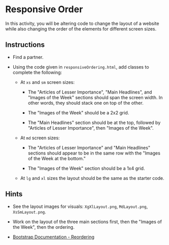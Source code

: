 # Responsive Order

In this activity, you will be altering code to change the layout of a website while also changing the order of the elements for different screen sizes.

## Instructions

- Find a partner.

- Using the code given in `responsiveOrdering.html`, add classes to complete the following:

  - At `xs` and `sm` screen sizes:

    - The "Articles of Lesser Importance", "Main Headlines", and "Images of the Week" sections should span the screen width. In other words, they should stack one on top of the other.

    - The "Images of the Week" should be a 2x2 grid.

    - The "Main Headlines" section should be at the top, followed by "Articles of Lesser Importance", then "Images of the Week".

  - At `md` screen sizes:

    - The "Articles of Lesser Importance" and "Main Headlines" sections should appear to be in the same row with the "Images of the Week at the bottom."

    - The "Images of the Week" section should be a 1x4 grid.

  - At `lg` and `xl` sizes the layout should be the same as the starter code.

## Hints

  - See the layout images for visuals: `XgXlLayout.png`, `MdLayout.png`, `XsSmLayout.png`.

  - Work on the layout of the three main sections first, then the "Images of the Week", then the ordering.

  - [Bootstrap Documentation - Reordering](https://getbootstrap.com/docs/4.0/layout/grid/#reordering)
